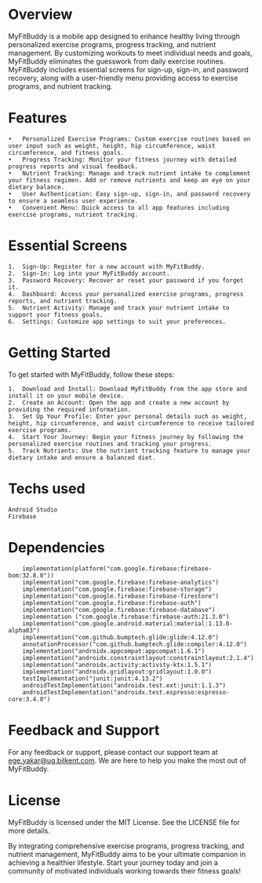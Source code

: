 # Overview

MyFitBuddy is a mobile app designed to enhance healthy living through personalized exercise programs, progress tracking, and nutrient management. By customizing workouts to meet individual needs and goals, MyFitBuddy eliminates the guesswork from daily exercise routines. MyFitBuddy includes essential screens for sign-up, sign-in, and password recovery, along with a user-friendly menu providing access to exercise programs, and nutrient tracking.

# Features

	•	Personalized Exercise Programs: Custom exercise routines based on user input such as weight, height, hip circumference, waist circumference, and fitness goals.
	•	Progress Tracking: Monitor your fitness journey with detailed progress reports and visual feedback.
	•	Nutrient Tracking: Manage and track nutrient intake to complement your fitness regimen. Add or remove nutrients and keep an eye on your dietary balance.
	•	User Authentication: Easy sign-up, sign-in, and password recovery to ensure a seamless user experience.
	•	Convenient Menu: Quick access to all app features including exercise programs, nutrient tracking.

# Essential Screens

	1.	Sign-Up: Register for a new account with MyFitBuddy.
	2.	Sign-In: Log into your MyFitBuddy account.
	3.	Password Recovery: Recover or reset your password if you forget it.
	4.	Dashboard: Access your personalized exercise programs, progress reports, and nutrient tracking.
	5.	Nutrient Activity: Manage and track your nutrient intake to support your fitness goals.
	6.	Settings: Customize app settings to suit your preferences.

# Getting Started

To get started with MyFitBuddy, follow these steps:

	1.	Download and Install: Download MyFitBuddy from the app store and install it on your mobile device.
	2.	Create an Account: Open the app and create a new account by providing the required information.
	3.	Set Up Your Profile: Enter your personal details such as weight, height, hip circumference, and waist circumference to receive tailored exercise programs.
	4.	Start Your Journey: Begin your fitness journey by following the personalized exercise routines and tracking your progress.
	5.	Track Nutrients: Use the nutrient tracking feature to manage your dietary intake and ensure a balanced diet.

 # Techs used
    Android Studio
    Firebase

# Dependencies
	    implementation(platform("com.google.firebase:firebase-bom:32.8.0"))
	    implementation("com.google.firebase:firebase-analytics")
	    implementation("com.google.firebase:firebase-storage")
	    implementation("com.google.firebase:firebase-firestore")
	    implementation("com.google.firebase:firebase-auth")
	    implementation("com.google.firebase:firebase-database")
	    implementation ("com.google.firebase:firebase-auth:21.3.0")
	    implementation("com.google.android.material:material:1.13.0-alpha03")
	    implementation("com.github.bumptech.glide:glide:4.12.0")
	    annotationProcessor("com.github.bumptech.glide:compiler:4.12.0")
	    implementation("androidx.appcompat:appcompat:1.6.1")
	    implementation("androidx.constraintlayout:constraintlayout:2.1.4")
	    implementation("androidx.activity:activity-ktx:1.5.1")
	    implementation("androidx.gridlayout:gridlayout:1.0.0")
	    testImplementation("junit:junit:4.13.2")
	    androidTestImplementation("androidx.test.ext:junit:1.1.3")
	    androidTestImplementation("androidx.test.espresso:espresso-core:3.4.0")

# Feedback and Support

For any feedback or support, please contact our support team at ege.yakar@ug.bilkent.com. We are here to help you make the most out of MyFitBuddy.

# License

MyFitBuddy is licensed under the MIT License. See the LICENSE file for more details.

By integrating comprehensive exercise programs, progress tracking, and nutrient management, MyFitBuddy aims to be your ultimate companion in achieving a healthier lifestyle. Start your journey today and join a community of motivated individuals working towards their fitness goals!
